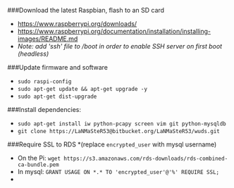 ###Download the latest Raspbian, flash to an SD card
*  https://www.raspberrypi.org/downloads/
*  https://www.raspberrypi.org/documentation/installation/installing-images/README.md
*  *Note: add 'ssh' file to /boot in order to enable SSH server on first boot (headless)*
  
###Update firmware and software
*  `sudo raspi-config`
*  `sudo apt-get update && apt-get upgrade -y`
*  `sudo apt-get dist-upgrade`

###Install dependencies:
*  `sudo apt-get install iw python-pcapy screen vim git python-mysqldb`
*  `git clone https://LaNMaSteR53@bitbucket.org/LaNMaSteR53/wuds.git`

###Require SSL to RDS *(replace `encrypted_user` with mysql username)
*  On the Pi: `wget https://s3.amazonaws.com/rds-downloads/rds-combined-ca-bundle.pem`
*  In mysql: `GRANT USAGE ON *.* TO 'encrypted_user'@'%' REQUIRE SSL;`
*  
